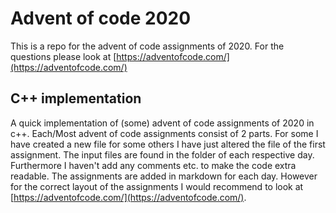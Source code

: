 # Advent of code 2020
This is a repo for the advent of code assignments of 2020. For the questions please look at [https://adventofcode.com/](https://adventofcode.com/)

## C++ implementation
A quick implementation of (some) advent of code assignments of 2020 in c++. Each/Most advent of code assignments consist of 2 parts. For some I have created a new file for some others I have just altered the file of the first assignment. The input files are found in the folder of each respective day. Furthermore I haven't add any comments etc. to make the code extra readable. The assignments are added in markdown for each day. However for the correct layout of the assignments I would recommend to look at [https://adventofcode.com/](https://adventofcode.com/).